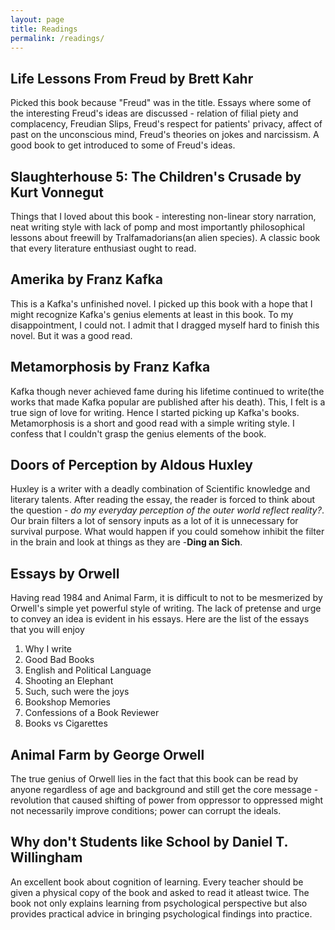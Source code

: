 ```yaml
---
layout: page
title: Readings
permalink: /readings/
---
```


## Life Lessons From Freud by Brett Kahr

Picked this book because "Freud" was in the title.  Essays where some of the interesting Freud's ideas are discussed - relation of filial piety and complacency, Freudian Slips, Freud's respect for patients' privacy, affect of past on the unconscious mind, Freud's theories on jokes and narcissism.  A good book to get introduced to some of Freud's ideas.

## Slaughterhouse 5: The Children's Crusade by Kurt Vonnegut

Things that I loved about this book  - interesting non-linear story narration, neat writing style with lack of pomp and most importantly philosophical lessons about freewill by Tralfamadorians(an alien species).  A classic book that every literature enthusiast ought to read. 

## Amerika by Franz Kafka

This is a Kafka's unfinished novel. I picked up this book with a hope that I might recognize Kafka's genius elements at least in this book. To my disappointment, I could not.  I admit that I dragged myself hard to finish this novel. But it was a good read. 

## Metamorphosis by Franz Kafka

Kafka though never achieved fame during his lifetime continued to write(the works that made Kafka popular are published after his death).  This, I felt is a true sign of love for writing. Hence I started picking up Kafka's books.  Metamorphosis is a short and good read with a simple writing style.  I confess that I couldn't grasp the genius elements of the book.

## Doors of Perception by Aldous Huxley

Huxley is a writer with a deadly combination of Scientific knowledge and literary talents. After reading the essay, the reader is forced to think about the question - *do my everyday perception of the outer world reflect reality?*. Our brain filters a lot of sensory inputs as a lot of it is unnecessary for survival purpose. What would happen if you could somehow inhibit the filter in the brain and look at things as they are -**Ding an Sich**. 

## Essays by Orwell

Having read 1984 and Animal Farm, it is difficult to not to be mesmerized by Orwell's simple yet powerful style of writing. The lack of pretense and urge to convey an idea is evident in his essays. Here are the list of the essays that you will enjoy

1.  Why I write
2. Good Bad Books
3. English and Political Language
4. Shooting an Elephant
5. Such, such were the joys
6. Bookshop Memories
7. Confessions of a Book Reviewer
8. Books vs Cigarettes

## Animal Farm by George Orwell

The true genius of Orwell lies in the fact that this book can be read by anyone regardless of age and background and still get the core message - revolution that caused shifting of power from oppressor to oppressed might not necessarily improve conditions; power can corrupt the ideals. 

## Why don't Students like School by Daniel T. Willingham

An excellent book about cognition of learning. Every teacher should be given a physical copy of the book and asked to read it atleast twice. The book not only explains learning from psychological perspective but also provides practical advice in bringing psychological findings into practice.
